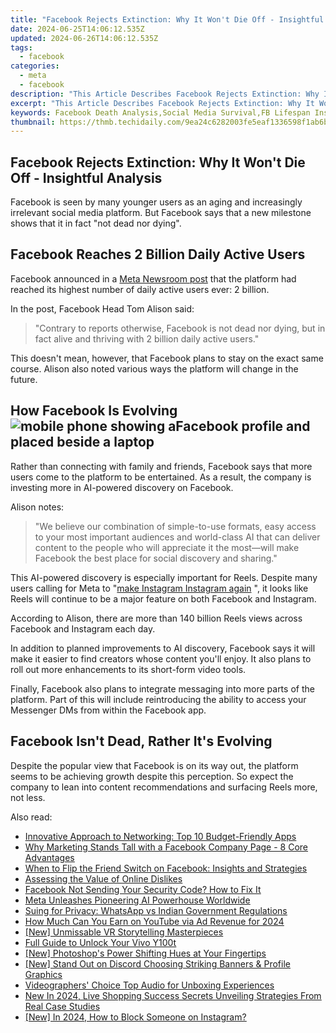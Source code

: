 ```yaml
---
title: "Facebook Rejects Extinction: Why It Won't Die Off - Insightful Analysis"
date: 2024-06-25T14:06:12.535Z
updated: 2024-06-26T14:06:12.535Z
tags:
  - facebook
categories:
  - meta
  - facebook
description: "This Article Describes Facebook Rejects Extinction: Why It Won't Die Off - Insightful Analysis"
excerpt: "This Article Describes Facebook Rejects Extinction: Why It Won't Die Off - Insightful Analysis"
keywords: Facebook Death Analysis,Social Media Survival,FB Lifespan Insights,Extinct Platforms Quo,Social Networking Persists,Fb Deactivation Study,Online Growth Analysis
thumbnail: https://thmb.techidaily.com/9ea24c6282003fe5eaf1336598f1ab6b49832d478e258a2b3fdb222135f271e5.jpg
---
```


## Facebook Rejects Extinction: Why It Won't Die Off - Insightful Analysis

 Facebook is seen by many younger users as an aging and increasingly irrelevant social media platform. But Facebook says that a new milestone shows that it in fact "not dead nor dying".

## Facebook Reaches 2 Billion Daily Active Users

 Facebook announced in a [Meta Newsroom post](https://about.fb.com/news/2023/03/facebook-today-and-tomorrow/) that the platform had reached its highest number of daily active users ever: 2 billion.

In the post, Facebook Head Tom Alison said:

> "Contrary to reports otherwise, Facebook is not dead nor dying, but in fact alive and thriving with 2 billion daily active users."

 This doesn't mean, however, that Facebook plans to stay on the exact same course. Alison also noted various ways the platform will change in the future.

## How Facebook Is Evolving ![mobile phone showing aFacebook profile and placed beside a laptop](https://static1.makeuseofimages.com/wordpress/wp-content/uploads/2023/02/1200x600-27.jpg)

 Rather than connecting with family and friends, Facebook says that more users come to the platform to be entertained. As a result, the company is investing more in AI-powered discovery on Facebook.

Alison notes:

> "We believe our combination of simple-to-use formats, easy access to your most important audiences and world-class AI that can deliver content to the people who will appreciate it the most—will make Facebook the best place for social discovery and sharing."

 This AI-powered discovery is especially important for Reels. Despite many users calling for Meta to "[make Instagram Instagram again](https://www.makeuseof.com/people-want-make-instagram-instagram-again/) ", it looks like Reels will continue to be a major feature on both Facebook and Instagram.

 According to Alison, there are more than 140 billion Reels views across Facebook and Instagram each day.

 In addition to planned improvements to AI discovery, Facebook says it will make it easier to find creators whose content you'll enjoy. It also plans to roll out more enhancements to its short-form video tools.

 Finally, Facebook also plans to integrate messaging into more parts of the platform. Part of this will include reintroducing the ability to access your Messenger DMs from within the Facebook app.

## Facebook Isn't Dead, Rather It's Evolving

 Despite the popular view that Facebook is on its way out, the platform seems to be achieving growth despite this perception. So expect the company to lean into content recommendations and surfacing Reels more, not less.


<ins class="adsbygoogle"
     style="display:block"
     data-ad-format="autorelaxed"
     data-ad-client="ca-pub-7571918770474297"
     data-ad-slot="1223367746"></ins>



<ins class="adsbygoogle"
     style="display:block"
     data-ad-client="ca-pub-7571918770474297"
     data-ad-slot="8358498916"
     data-ad-format="auto"
     data-full-width-responsive="true"></ins>

<span class="atpl-alsoreadstyle">Also read:</span>
<div><ul>
<li><a href="https://facebook.techidaily.com/innovative-approach-to-networking-top-10-budget-friendly-apps/"><u>Innovative Approach to Networking: Top 10 Budget-Friendly Apps</u></a></li>
<li><a href="https://facebook.techidaily.com/why-marketing-stands-tall-with-a-facebook-company-page-8-core-advantages/"><u>Why Marketing Stands Tall with a Facebook Company Page - 8 Core Advantages</u></a></li>
<li><a href="https://facebook.techidaily.com/when-to-flip-the-friend-switch-on-facebook-insights-and-strategies/"><u>When to Flip the Friend Switch on Facebook: Insights and Strategies</u></a></li>
<li><a href="https://facebook.techidaily.com/assessing-the-value-of-online-dislikes/"><u>Assessing the Value of Online Dislikes</u></a></li>
<li><a href="https://facebook.techidaily.com/facebook-not-sending-your-security-code-how-to-fix-it/"><u>Facebook Not Sending Your Security Code? How to Fix It</u></a></li>
<li><a href="https://facebook.techidaily.com/meta-unleashes-pioneering-ai-powerhouse-worldwide/"><u>Meta Unleashes Pioneering AI Powerhouse Worldwide</u></a></li>
<li><a href="https://facebook.techidaily.com/suing-for-privacy-whatsapp-vs-indian-government-regulations/"><u>Suing for Privacy: WhatsApp vs Indian Government Regulations</u></a></li>
<li><a href="https://youtube-stream.techidaily.com/how-much-can-you-earn-on-youtube-via-ad-revenue-for-2024/"><u>How Much Can You Earn on YouTube via Ad Revenue for 2024</u></a></li>
<li><a href="https://some-approaches.techidaily.com/new-unmissable-vr-storytelling-masterpieces/"><u>[New] Unmissable VR Storytelling Masterpieces</u></a></li>
<li><a href="https://unlock-android.techidaily.com/full-guide-to-unlock-your-vivo-y100t-by-drfone-android/"><u>Full Guide to Unlock Your Vivo Y100t</u></a></li>
<li><a href="https://extra-guidance.techidaily.com/new-photoshops-power-shifting-hues-at-your-fingertips/"><u>[New] Photoshop's Power  Shifting Hues at Your Fingertips</u></a></li>
<li><a href="https://discord-videos.techidaily.com/new-stand-out-on-discord-choosing-striking-banners-and-profile-graphics/"><u>[New] Stand Out on Discord  Choosing Striking Banners & Profile Graphics</u></a></li>
<li><a href="https://extra-resources.techidaily.com/videographers-choice-top-audio-for-unboxing-experiences/"><u>Videographers' Choice  Top Audio for Unboxing Experiences</u></a></li>
<li><a href="https://ai-live-streaming.techidaily.com/new-in-2024-live-shopping-success-secrets-unveiling-strategies-from-real-case-studies/"><u>New In 2024, Live Shopping Success Secrets Unveiling Strategies From Real Case Studies</u></a></li>
<li><a href="https://instagram-video-files.techidaily.com/new-in-2024-how-to-block-someone-on-instagram/"><u>[New] In 2024, How to Block Someone on Instagram?</u></a></li>
</ul></div>
